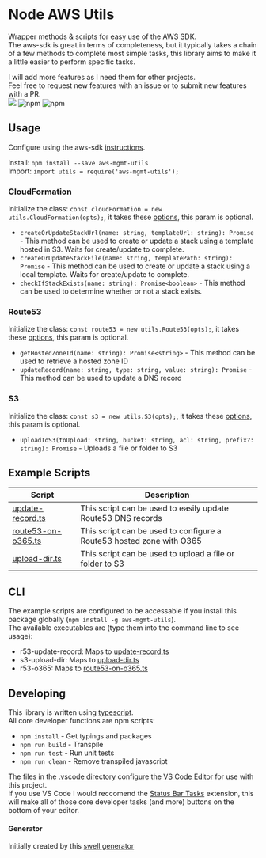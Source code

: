 # Node AWS Utils  
Wrapper methods & scripts for easy use of the AWS SDK.  
The aws-sdk is great in terms of completeness, but it typically takes a chain of a few methods to complete most simple tasks, this library aims to make it a little easier to perform specific tasks.  

I will add more features as I need them for other projects.  
Feel free to request new features with an issue or to submit new features with a PR.  
![][build-badge] ![npm][dl-badge] ![npm][version-badge]  

## Usage
Configure using the aws-sdk [instructions][aws-config-url].  

Install: `npm install --save aws-mgmt-utils`  
Import: `import utils = require('aws-mgmt-utils');`  

### CloudFormation
Initialize the class: `const cloudFormation = new utils.CloudFormation(opts);`, it takes these [options][cf-opts], this param is optional.  

* `createOrUpdateStackUrl(name: string, templateUrl: string): Promise` - This method can be used to create or update a stack using a template hosted in S3. Waits for create/update to complete.  
* `createOrUpdateStackFile(name: string, templatePath: string): Promise` - This method can be used to create or update a stack using a local template. Waits for create/update to complete.  
* `checkIfStackExists(name: string): Promise<boolean>` - This method can be used to determine whether or not a stack exists.  

### Route53
Initialize the class: `const route53 = new utils.Route53(opts);`, it takes these [options][r53-opts], this param is optional.  

* `getHostedZoneId(name: string): Promise<string>` - This method can be used to retrieve a hosted zone ID  
* `updateRecord(name: string, type: string, value: string): Promise` - This method can be used to update a DNS record  

### S3
Initialize the class: `const s3 = new utils.S3(opts);`, it takes these [options][s3-opts], this param is optional.  

* `uploadToS3(toUpload: string, bucket: string, acl: string, prefix?: string): Promise` - Uploads a file or folder to S3  

## Example Scripts  
|Script|Description|
|------|-----------|
|[update-record.ts][update-record-ts]|This script can be used to easily update Route53 DNS records|
|[route53-on-o365.ts][route53-on-o365-ts]|This script can be used to configure a Route53 hosted zone with O365|
|[upload-dir.ts][upload-dir-ts]|This script can be used to upload a file or folder to S3|

## CLI  
The example scripts are configured to be accessable if you install this package globally (`npm install -g aws-mgmt-utils`).  
The available executables are (type them into the command line to see usage):  

- r53-update-record: Maps to [update-record.ts][update-record-ts]
- s3-upload-dir: Maps to [upload-dir.ts][upload-dir-ts]
- r53-o365: Maps to [route53-on-o365.ts][route53-on-o365-ts]

## Developing  
This library is written using [typescript][typecript-url].  
All core developer functions are npm scripts:  
* `npm install` - Get typings and packages  
* `npm run build` - Transpile  
* `npm run test` - Run unit tests  
* `npm run clean` - Remove transpiled javascript  

The files in the [.vscode directory][vscode-dir] configure the [VS Code Editor][vscode-url] for use with this project.  
If you use VS Code I would reccomend the [Status Bar Tasks][status-bar-tasks-url] extension, this will make all of those core developer tasks (and more) buttons on the bottom of your editor.  

#### Generator  
Initially created by this [swell generator](https://github.com/swellaby/generator-swell)  

[typecript-url]: http://www.typescriptlang.org/
[vscode-url]: https://code.visualstudio.com
[vscode-dir]: ./.vscode
[status-bar-tasks-url]: https://marketplace.visualstudio.com/items?itemName=GuardRex.status-bar-tasks
[update-record-ts]: ./scripts/update-record.ts
[route53-on-o365-ts]: ./scripts/route53-on-o365.ts
[upload-dir-ts]: ./scripts/upload-dir.ts
[s3-opts]: http://docs.aws.amazon.com/AWSJavaScriptSDK/latest/AWS/S3.html#constructor-property
[r53-opts]: http://docs.aws.amazon.com/AWSJavaScriptSDK/latest/AWS/Route53.html#constructor-property
[cf-opts]: http://docs.aws.amazon.com/AWSJavaScriptSDK/latest/AWS/CloudFormation.html#constructor-
[build-badge]: https://ahool.visualstudio.com/_apis/public/build/definitions/4b152283-84d0-4972-b9a0-8c722bc44fae/1/badge
[dl-badge]: https://img.shields.io/npm/v/aws-mgmt-utils.svg
[version-badge]: https://img.shields.io/npm/dt/aws-mgmt-utils.svg
[aws-config-url]: http://docs.aws.amazon.com/sdk-for-javascript/v2/developer-guide/configuring-the-jssdk.html